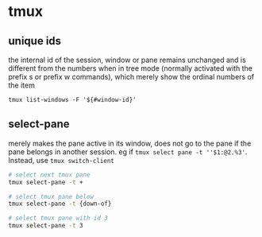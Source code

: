 # tmux

## unique ids

the internal id of the session, window or pane remains unchanged and is different from the numbers when in tree mode (normally activated with the prefix s or prefix w commands), which merely show the ordinal numbers of the item

```tmux
tmux list-windows -F '${#window-id}'
```

## select-pane

merely makes the pane active in its window, does not go to the pane if the pane belongs in another session. eg if `tmux select pane -t ''$1:@2.%3'`. Instead, use `tmux switch-client`

```zsh
# select next tmux pane
tmux select-pane -t +
```

```zsh
# select tmux pane below
tmux select-pane -t {down-of}
```

```zsh
# select tmux pane with id 3
tmux select-pane -t 3
```

